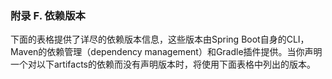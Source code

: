 ### 附录 F. 依赖版本

下面的表格提供了详尽的依赖版本信息，这些版本由Spring Boot自身的CLI，Maven的依赖管理（dependency management）和Gradle插件提供。当你声明一个对以下artifacts的依赖而没有声明版本时，将使用下面表格中列出的版本。
